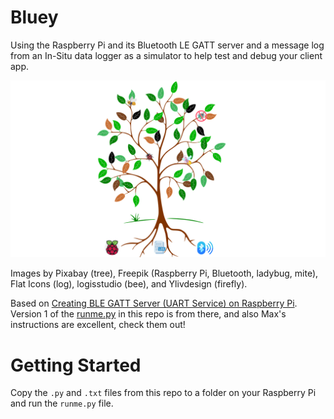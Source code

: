 # Bluey

Using the Raspberry Pi and its Bluetooth LE GATT server and a message log from an In-Situ data logger as a simulator to help test and debug your client app.

<img src="readme/Bluey.png"/>

Images by Pixabay (tree), Freepik (Raspberry Pi, Bluetooth, ladybug, mite), Flat Icons (log), logisstudio (bee), and Ylivdesign (firefly).

Based on [Creating BLE GATT Server (UART Service) on Raspberry Pi](https://scribles.net/creating-ble-gatt-server-uart-service-on-raspberry-pi/). Version 1 of the [runme.py](https://github.com/sdiaman1/Bluey/commits/main/runme.py) in this repo is from there, and also Max's instructions are excellent, check them out!

# Getting Started

Copy the `.py` and `.txt` files from this repo to a folder on your Raspberry Pi and run the `runme.py` file.

